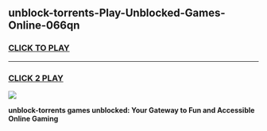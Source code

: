 
## unblock-torrents-Play-Unblocked-Games-Online-066qn
<h3>
<a href="https://premium76.site?title=unblock-torrents&ref=25A">CLICK TO PLAY</a></h3>
<hr>

<h3>
<a href="https://premium76.site?title=unblock-torrents&ref=25A">CLICK 2 PLAY</a>
  
</h3>

<a href="https://premium76.site?title=unblock-torrents&ref=25A"><img src="https://clearcache.store/games.png"></a>


**unblock-torrents games unblocked: Your Gateway to Fun and Accessible Online Gaming**
